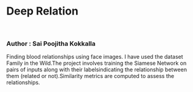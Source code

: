 <h1>Deep Relation</h1>
<br>
<h3>Author : Sai Poojitha Kokkalla </h3>
Finding blood relationships using face images. I have used the dataset Family in the Wild.The project involves training the Siamese Network on pairs of inputs along with their labelsindicating the relationship between them (related or not).Similarity metrics are computed to assess the relationships.
